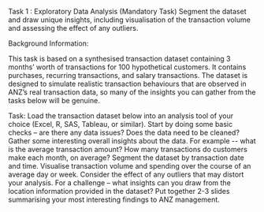Task 1 : Exploratory Data Analysis (Mandatory Task)
Segment the dataset and draw unique insights, including visualisation of the transaction volume and assessing the effect of any outliers.

Background Information:

This task is based on a synthesised transaction dataset containing 3 months’ worth of transactions for 100 hypothetical customers. It contains purchases, 
recurring transactions, and salary transactions. The dataset is designed to simulate realistic transaction behaviours that are observed in ANZ’s real transaction data, 
so many of the insights you can gather from the tasks below will be genuine.

Task:
Load the transaction dataset below into an analysis tool of your choice (Excel, R, SAS, Tableau, or similar).
Start by doing some basic checks – are there any data issues? Does the data need to be cleaned?
Gather some interesting overall insights about the data. For example -- what is the average transaction amount? How many transactions do customers make each month, on average?
Segment the dataset by transaction date and time. Visualise transaction volume and spending over the course of an average day or week. Consider the effect of any outliers that may distort your analysis.
For a challenge – what insights can you draw from the location information provided in the dataset?
Put together 2-3 slides summarising your most interesting findings to ANZ management.
